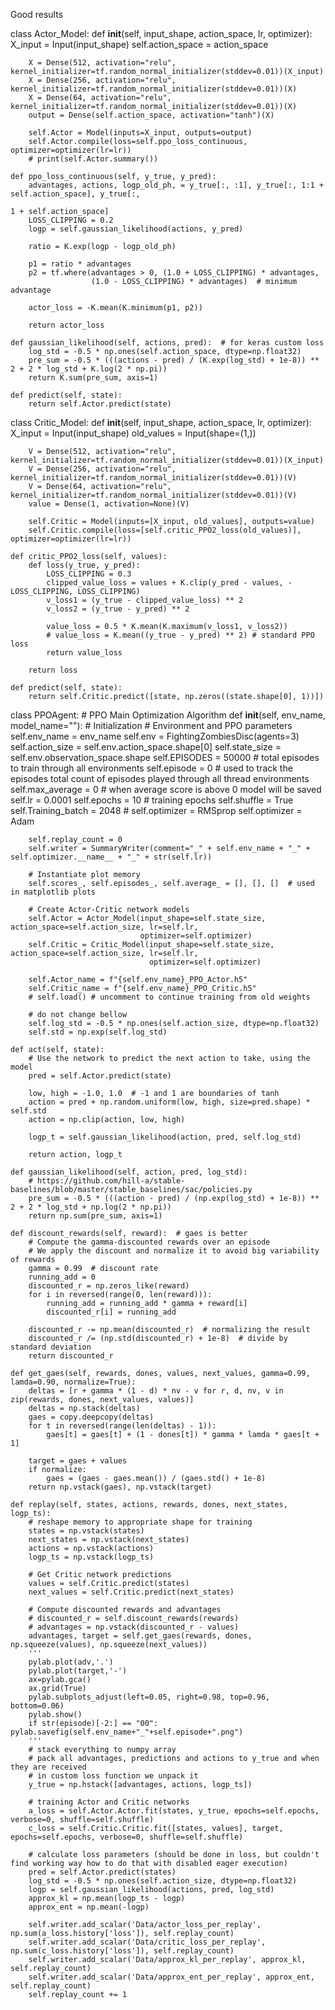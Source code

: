 Good results

class Actor_Model:
    def __init__(self, input_shape, action_space, lr, optimizer):
        X_input = Input(input_shape)
        self.action_space = action_space

        X = Dense(512, activation="relu", kernel_initializer=tf.random_normal_initializer(stddev=0.01))(X_input)
        X = Dense(256, activation="relu", kernel_initializer=tf.random_normal_initializer(stddev=0.01))(X)
        X = Dense(64, activation="relu", kernel_initializer=tf.random_normal_initializer(stddev=0.01))(X)
        output = Dense(self.action_space, activation="tanh")(X)

        self.Actor = Model(inputs=X_input, outputs=output)
        self.Actor.compile(loss=self.ppo_loss_continuous, optimizer=optimizer(lr=lr))
        # print(self.Actor.summary())

    def ppo_loss_continuous(self, y_true, y_pred):
        advantages, actions, logp_old_ph, = y_true[:, :1], y_true[:, 1:1 + self.action_space], y_true[:,
                                                                                               1 + self.action_space]
        LOSS_CLIPPING = 0.2
        logp = self.gaussian_likelihood(actions, y_pred)

        ratio = K.exp(logp - logp_old_ph)

        p1 = ratio * advantages
        p2 = tf.where(advantages > 0, (1.0 + LOSS_CLIPPING) * advantages,
                      (1.0 - LOSS_CLIPPING) * advantages)  # minimum advantage

        actor_loss = -K.mean(K.minimum(p1, p2))

        return actor_loss

    def gaussian_likelihood(self, actions, pred):  # for keras custom loss
        log_std = -0.5 * np.ones(self.action_space, dtype=np.float32)
        pre_sum = -0.5 * (((actions - pred) / (K.exp(log_std) + 1e-8)) ** 2 + 2 * log_std + K.log(2 * np.pi))
        return K.sum(pre_sum, axis=1)

    def predict(self, state):
        return self.Actor.predict(state)


class Critic_Model:
    def __init__(self, input_shape, action_space, lr, optimizer):
        X_input = Input(input_shape)
        old_values = Input(shape=(1,))

        V = Dense(512, activation="relu", kernel_initializer=tf.random_normal_initializer(stddev=0.01))(X_input)
        V = Dense(256, activation="relu", kernel_initializer=tf.random_normal_initializer(stddev=0.01))(V)
        V = Dense(64, activation="relu", kernel_initializer=tf.random_normal_initializer(stddev=0.01))(V)
        value = Dense(1, activation=None)(V)

        self.Critic = Model(inputs=[X_input, old_values], outputs=value)
        self.Critic.compile(loss=[self.critic_PPO2_loss(old_values)], optimizer=optimizer(lr=lr))

    def critic_PPO2_loss(self, values):
        def loss(y_true, y_pred):
            LOSS_CLIPPING = 0.3
            clipped_value_loss = values + K.clip(y_pred - values, -LOSS_CLIPPING, LOSS_CLIPPING)
            v_loss1 = (y_true - clipped_value_loss) ** 2
            v_loss2 = (y_true - y_pred) ** 2

            value_loss = 0.5 * K.mean(K.maximum(v_loss1, v_loss2))
            # value_loss = K.mean((y_true - y_pred) ** 2) # standard PPO loss
            return value_loss

        return loss

    def predict(self, state):
        return self.Critic.predict([state, np.zeros((state.shape[0], 1))])


class PPOAgent:
    # PPO Main Optimization Algorithm
    def __init__(self, env_name, model_name=""):
        # Initialization
        # Environment and PPO parameters
        self.env_name = env_name
        self.env = FightingZombiesDisc(agents=3)
        self.action_size = self.env.action_space.shape[0]
        self.state_size = self.env.observation_space.shape
        self.EPISODES = 50000  # total episodes to train through all environments
        self.episode = 0  # used to track the episodes total count of episodes played through all thread environments
        self.max_average = 0  # when average score is above 0 model will be saved
        self.lr = 0.0001
        self.epochs = 10  # training epochs
        self.shuffle = True
        self.Training_batch = 2048
        # self.optimizer = RMSprop
        self.optimizer = Adam

        self.replay_count = 0
        self.writer = SummaryWriter(comment="_" + self.env_name + "_" + self.optimizer.__name__ + "_" + str(self.lr))

        # Instantiate plot memory
        self.scores_, self.episodes_, self.average_ = [], [], []  # used in matplotlib plots

        # Create Actor-Critic network models
        self.Actor = Actor_Model(input_shape=self.state_size, action_space=self.action_size, lr=self.lr,
                                 optimizer=self.optimizer)
        self.Critic = Critic_Model(input_shape=self.state_size, action_space=self.action_size, lr=self.lr,
                                   optimizer=self.optimizer)

        self.Actor_name = f"{self.env_name}_PPO_Actor.h5"
        self.Critic_name = f"{self.env_name}_PPO_Critic.h5"
        # self.load() # uncomment to continue training from old weights

        # do not change bellow
        self.log_std = -0.5 * np.ones(self.action_size, dtype=np.float32)
        self.std = np.exp(self.log_std)

    def act(self, state):
        # Use the network to predict the next action to take, using the model
        pred = self.Actor.predict(state)

        low, high = -1.0, 1.0  # -1 and 1 are boundaries of tanh
        action = pred + np.random.uniform(low, high, size=pred.shape) * self.std
        action = np.clip(action, low, high)

        logp_t = self.gaussian_likelihood(action, pred, self.log_std)

        return action, logp_t

    def gaussian_likelihood(self, action, pred, log_std):
        # https://github.com/hill-a/stable-baselines/blob/master/stable_baselines/sac/policies.py
        pre_sum = -0.5 * (((action - pred) / (np.exp(log_std) + 1e-8)) ** 2 + 2 * log_std + np.log(2 * np.pi))
        return np.sum(pre_sum, axis=1)

    def discount_rewards(self, reward):  # gaes is better
        # Compute the gamma-discounted rewards over an episode
        # We apply the discount and normalize it to avoid big variability of rewards
        gamma = 0.99  # discount rate
        running_add = 0
        discounted_r = np.zeros_like(reward)
        for i in reversed(range(0, len(reward))):
            running_add = running_add * gamma + reward[i]
            discounted_r[i] = running_add

        discounted_r -= np.mean(discounted_r)  # normalizing the result
        discounted_r /= (np.std(discounted_r) + 1e-8)  # divide by standard deviation
        return discounted_r

    def get_gaes(self, rewards, dones, values, next_values, gamma=0.99, lamda=0.90, normalize=True):
        deltas = [r + gamma * (1 - d) * nv - v for r, d, nv, v in zip(rewards, dones, next_values, values)]
        deltas = np.stack(deltas)
        gaes = copy.deepcopy(deltas)
        for t in reversed(range(len(deltas) - 1)):
            gaes[t] = gaes[t] + (1 - dones[t]) * gamma * lamda * gaes[t + 1]

        target = gaes + values
        if normalize:
            gaes = (gaes - gaes.mean()) / (gaes.std() + 1e-8)
        return np.vstack(gaes), np.vstack(target)

    def replay(self, states, actions, rewards, dones, next_states, logp_ts):
        # reshape memory to appropriate shape for training
        states = np.vstack(states)
        next_states = np.vstack(next_states)
        actions = np.vstack(actions)
        logp_ts = np.vstack(logp_ts)

        # Get Critic network predictions
        values = self.Critic.predict(states)
        next_values = self.Critic.predict(next_states)

        # Compute discounted rewards and advantages
        # discounted_r = self.discount_rewards(rewards)
        # advantages = np.vstack(discounted_r - values)
        advantages, target = self.get_gaes(rewards, dones, np.squeeze(values), np.squeeze(next_values))
        '''
        pylab.plot(adv,'.')
        pylab.plot(target,'-')
        ax=pylab.gca()
        ax.grid(True)
        pylab.subplots_adjust(left=0.05, right=0.98, top=0.96, bottom=0.06)
        pylab.show()
        if str(episode)[-2:] == "00": pylab.savefig(self.env_name+"_"+self.episode+".png")
        '''
        # stack everything to numpy array
        # pack all advantages, predictions and actions to y_true and when they are received
        # in custom loss function we unpack it
        y_true = np.hstack([advantages, actions, logp_ts])

        # training Actor and Critic networks
        a_loss = self.Actor.Actor.fit(states, y_true, epochs=self.epochs, verbose=0, shuffle=self.shuffle)
        c_loss = self.Critic.Critic.fit([states, values], target, epochs=self.epochs, verbose=0, shuffle=self.shuffle)

        # calculate loss parameters (should be done in loss, but couldn't find working way how to do that with disabled eager execution)
        pred = self.Actor.predict(states)
        log_std = -0.5 * np.ones(self.action_size, dtype=np.float32)
        logp = self.gaussian_likelihood(actions, pred, log_std)
        approx_kl = np.mean(logp_ts - logp)
        approx_ent = np.mean(-logp)

        self.writer.add_scalar('Data/actor_loss_per_replay', np.sum(a_loss.history['loss']), self.replay_count)
        self.writer.add_scalar('Data/critic_loss_per_replay', np.sum(c_loss.history['loss']), self.replay_count)
        self.writer.add_scalar('Data/approx_kl_per_replay', approx_kl, self.replay_count)
        self.writer.add_scalar('Data/approx_ent_per_replay', approx_ent, self.replay_count)
        self.replay_count += 1